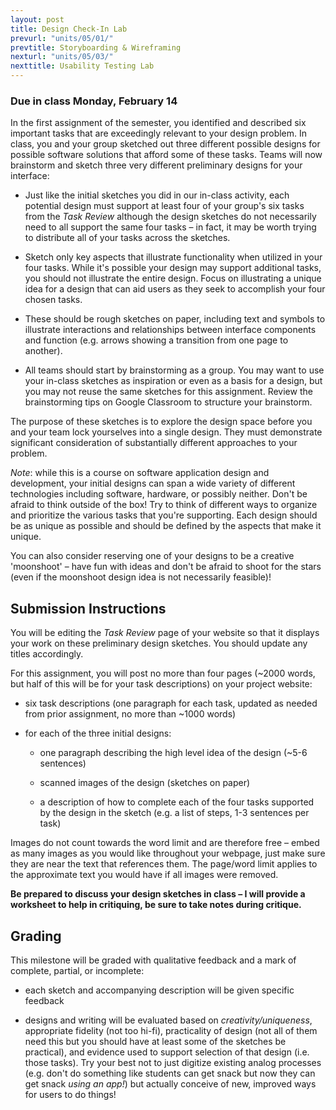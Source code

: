 ```yaml
---
layout: post
title: Design Check-In Lab
prevurl: "units/05/01/"
prevtitle: Storyboarding & Wireframing
nexturl: "units/05/03/"
nexttitle: Usability Testing Lab
---
```


### Due in class Monday, February 14

In the first assignment of the semester, you identified and described six important tasks that are exceedingly relevant to your design problem. In class, you and your group sketched out three different possible designs for possible software solutions that afford some of these tasks. Teams will now brainstorm and sketch three very different preliminary designs for your interface:
  
  - Just like the initial sketches you did in our in-class activity, each potential design must support at least four of your group's six tasks from the _Task Review_ although the design sketches do not necessarily need to all support the same four tasks – in fact, it may be worth trying to distribute all of your tasks across the sketches.
  
  - Sketch only key aspects that illustrate functionality when utilized in your four tasks. While it's possible your design may support additional tasks, you should not illustrate the entire design. Focus on illustrating a unique idea for a design that can aid users as they seek to accomplish your four chosen tasks.
  
  - These should be rough sketches on paper, including text and symbols to illustrate interactions and relationships between interface components and function (e.g. arrows showing a transition from one page to another).
  
  - All teams should start by brainstorming as a group. You may want to use your in-class sketches as inspiration or even as a basis for a design, but you may not reuse the same sketches for this assignment. Review the brainstorming tips on Google Classroom to structure your brainstorm.
  
The purpose of these sketches is to explore the design space before you and your team lock yourselves into a single design. They must demonstrate significant consideration of substantially different approaches to your problem.

_Note_: while this is a course on software application design and development, your initial designs can span a wide variety of different technologies including software, hardware, or possibly neither. Don't be afraid to think outside of the box! Try to think of different ways to organize and prioritize the various tasks that you're supporting. Each design should be as unique as possible and should be defined by the aspects that make it unique.

You can also consider reserving one of your designs to be a creative 'moonshoot' – have fun with ideas and don't be afraid to shoot for the stars (even if the moonshoot design idea is not necessarily feasible)!

## Submission Instructions

You will be editing the _Task Review_ page of your website so that it displays your work on these preliminary design sketches. You should update any titles accordingly. 

For this assignment, you will post no more than four pages (~2000 words, but half of this will be for your task descriptions) on your project website:

  - six task descriptions (one paragraph for each task, updated as needed from prior assignment, no more than ~1000 words)
  
  - for each of the three initial designs:
    
    - one paragraph describing the high level idea of the design (~5-6 sentences)
    
    - scanned images of the design (sketches on paper)
    
    - a description of how to complete each of the four tasks supported by the design in the sketch (e.g. a list of steps, 1-3 sentences per task)
    
Images do not count towards the word limit and are therefore free – embed as many images as you would like throughout your webpage, just make sure they are near the text that references them. The page/word limit applies to the approximate text you would have if all images were removed.

**Be prepared to discuss your design sketches in class – I will provide a worksheet to help in critiquing, be sure to take notes during critique.**

## Grading

This milestone will be graded with qualitative feedback and a mark of complete, partial, or incomplete:

  - each sketch and accompanying description will be given specific feedback
  
  - designs and writing will be evaluated based on _creativity/uniqueness_, appropriate fidelity (not too hi-fi), practicality of design (not all of them need this but you should have at least some of the sketches be practical), and evidence used to support selection of that design (i.e. those tasks). Try your best not to just digitize existing analog processes (e.g. don't do something like students can get snack but now they can get snack _using an app!_) but actually conceive of new, improved ways for users to do things!
